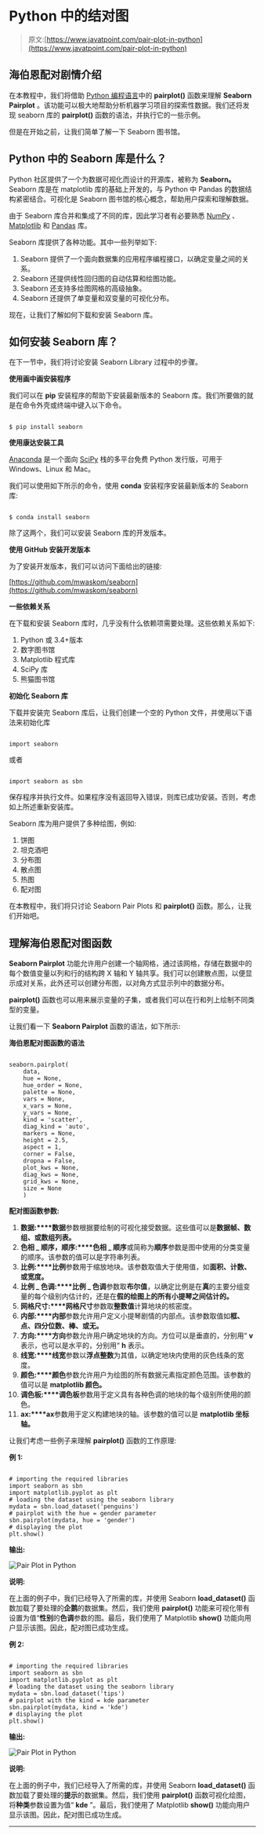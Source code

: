 # Python 中的结对图

> 原文:[https://www.javatpoint.com/pair-plot-in-python](https://www.javatpoint.com/pair-plot-in-python)

## 海伯恩配对剧情介绍

在本教程中，我们将借助 [Python 编程语言](https://www.javatpoint.com/python-tutorial)中的 **pairplot()** 函数来理解 **Seaborn Pairplot** 。该功能可以极大地帮助分析机器学习项目的探索性数据。我们还将发现 seaborn 库的 **pairplot()** 函数的语法，并执行它的一些示例。

但是在开始之前，让我们简单了解一下 Seaborn 图书馆。

## Python 中的 Seaborn 库是什么？

Python 社区提供了一个为数据可视化而设计的开源库，被称为 **Seaborn。** Seaborn 库是在 matplotlib 库的基础上开发的，与 Python 中 Pandas 的数据结构紧密结合。可视化是 Seaborn 图书馆的核心概念，帮助用户探索和理解数据。

由于 Seaborn 库合并和集成了不同的库，因此学习者有必要熟悉 [NumPy](https://www.javatpoint.com/numpy-tutorial) 、 [Matplotlib](https://www.javatpoint.com/matplotlib) 和 [Pandas](https://www.javatpoint.com/python-pandas) 库。

Seaborn 库提供了各种功能。其中一些列举如下:

1.  Seaborn 提供了一个面向数据集的应用程序编程接口，以确定变量之间的关系。
2.  Seaborn 还提供线性回归图的自动估算和绘图功能。
3.  Seaborn 还支持多绘图网格的高级抽象。
4.  Seaborn 还提供了单变量和双变量的可视化分布。

现在，让我们了解如何下载和安装 Seaborn 库。

## 如何安装 Seaborn 库？

在下一节中，我们将讨论安装 Seaborn Library 过程中的步骤。

**使用画中画安装程序**

我们可以在 **pip** 安装程序的帮助下安装最新版本的 Seaborn 库。我们所要做的就是在命令外壳或终端中键入以下命令。

```

$ pip install seaborn

```

**使用康达安装工具**

[Anaconda](https://www.javatpoint.com/anaconda) 是一个面向 [SciPy](https://www.javatpoint.com/python-scipy) 栈的多平台免费 Python 发行版，可用于 Windows、Linux 和 Mac。

我们可以使用如下所示的命令，使用 **conda** 安装程序安装最新版本的 Seaborn 库:

```

$ conda install seaborn

```

除了这两个，我们可以安装 Seaborn 库的开发版本。

**使用 GitHub 安装开发版本**

为了安装开发版本，我们可以访问下面给出的链接:

[https://github.com/mwaskom/seaborn](https://github.com/mwaskom/seaborn)

**一些依赖关系**

在下载和安装 Seaborn 库时，几乎没有什么依赖项需要处理。这些依赖关系如下:

1.  Python 或 3.4+版本
2.  数字图书馆
3.  Matplotlib 程式库
4.  SciPy 库
5.  熊猫图书馆

**初始化 Seaborn 库**

下载并安装完 Seaborn 库后，让我们创建一个空的 Python 文件，并使用以下语法来初始化库

```

import seaborn

```

或者

```

import seaborn as sbn

```

保存程序并执行文件。如果程序没有返回导入错误，则库已成功安装。否则，考虑如上所述重新安装库。

Seaborn 库为用户提供了多种绘图，例如:

1.  饼图
2.  坦克酒吧
3.  分布图
4.  散点图
5.  热图
6.  配对图

在本教程中，我们将只讨论 Seaborn Pair Plots 和 **pairplot()** 函数。那么，让我们开始吧。

## 理解海伯恩配对图函数

**Seaborn Pairplot** 功能允许用户创建一个轴网格，通过该网格，存储在数据中的每个数值变量以列和行的结构跨 X 轴和 Y 轴共享。我们可以创建散点图，以便显示成对关系，此外还可以创建分布图，以对角方式显示列中的数据分布。

**pairplot()** 函数也可以用来展示变量的子集，或者我们可以在行和列上绘制不同类型的变量。

让我们看一下 **Seaborn Pairplot** 函数的语法，如下所示:

**海伯恩配对图函数的语法**

```

seaborn.pairplot(
    data,
    hue = None,
    hue_order = None,
    palette = None,
    vars = None,
    x_vars = None,
    y_vars = None,
    kind = 'scatter',
    diag_kind = 'auto',
    markers = None,
    height = 2.5,
    aspect = 1,
    corner = False,
    dropna = False,
    plot_kws = None,
    diag_kws = None,
    grid_kws = None,
    size = None
    )

```

**配对图函数参数:**

1.  **数据:****数据**参数根据要绘制的可视化接受数据。这些值可以是**数据帧、数组、**或**数组列表。**
2.  **色相 _ 顺序，顺序:****色相 _ 顺序**或简称为**顺序**参数是图中使用的分类变量的顺序。该参数的值可以是字符串列表。
3.  **比例:****比例**参数用于缩放地块。该参数取值大于使用值，如**面积、计数、**或**宽度。**
4.  **比例 _ 色调:****比例 _ 色调**参数取**布尔值**，以确定比例是在**真**的主要分组变量的每个级别内估计的，还是在**假的绘图上的所有小提琴之间估计的。**
5.  **网格尺寸:****网格尺寸**参数取**整数值**计算地块的核密度。
6.  **内部:****内部**参数允许用户定义小提琴剧情的内部点。该参数取值如**框、点、四分位数、棒、**或**无。**
7.  **方向:****方向**参数允许用户确定地块的方向。方位可以是垂直的，分别用“ **v** 表示，也可以是水平的，分别用“ **h** 表示。
8.  **线宽:****线宽**参数以**浮点整数**为其值，以确定地块内使用的灰色线条的宽度。
9.  **颜色:****颜色**参数允许用户为绘图的所有数据元素指定颜色范围。该参数的值可以是 **matplotlib 颜色。**
10.  **调色板:****调色板**参数用于定义具有各种色调的地块的每个级别所使用的颜色。
11.  **ax:****ax**参数用于定义构建地块的轴。该参数的值可以是 **matplotlib 坐标轴。**

让我们考虑一些例子来理解 **pairplot()** 函数的工作原理:

**例 1:**

```

# importing the required libraries
import seaborn as sbn
import matplotlib.pyplot as plt
# loading the dataset using the seaborn library
mydata = sbn.load_dataset('penguins')
# pairplot with the hue = gender parameter
sbn.pairplot(mydata, hue = 'gender')
# displaying the plot
plt.show()

```

**输出:**

![Pair Plot in Python](img/886cc90c00ccdda07fa84bba790054fc.png)

**说明:**

在上面的例子中，我们已经导入了所需的库，并使用 Seaborn **load_dataset()** 函数加载了要处理的**企鹅**的数据集。然后，我们使用 **pairplot()** 功能来可视化带有设置为值“**性别**的**色调**参数的图。最后，我们使用了 Matplotlib **show()** 功能向用户显示该图。因此，配对图已成功生成。

**例 2:**

```

# importing the required libraries
import seaborn as sbn
import matplotlib.pyplot as plt
# loading the dataset using the seaborn library
mydata = sbn.load_dataset('tips')
# pairplot with the kind = kde parameter
sbn.pairplot(mydata, kind = 'kde')
# displaying the plot
plt.show()

```

**输出:**

![Pair Plot in Python](img/ea9f574bbc28a2b605425cd9d6bae2d0.png)

**说明:**

在上面的例子中，我们已经导入了所需的库，并使用 Seaborn **load_dataset()** 函数加载了要处理的**提示**的数据集。然后，我们使用 **pairplot()** 函数可视化绘图，将**种类**参数设置为值“ **kde** ”。最后，我们使用了 Matplotlib **show()** 功能向用户显示该图。因此，配对图已成功生成。

* * *